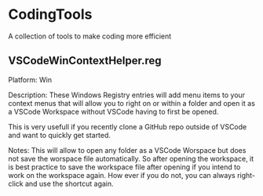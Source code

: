 # CodingTools
A collection of tools to make coding more efficient 


## VSCodeWinContextHelper.reg
Platform:
Win

Description:
These Windows Registry entries will add menu items to your context menus that will allow you to right on or within a folder and open it as a VSCode Workspace without VSCode having to first be opened.

This is very usefull if you recently clone a GitHub repo outside of VSCode and want to quickly get started.

Notes:
This will allow to open any folder as a VSCode Worspace but does not save the worspace file automatically. So after opening the workspace, it is best practice to save the workspace file after opening if you intend to work on the workspace again. How ever if you do not, you can always right-click and use the shortcut again.

